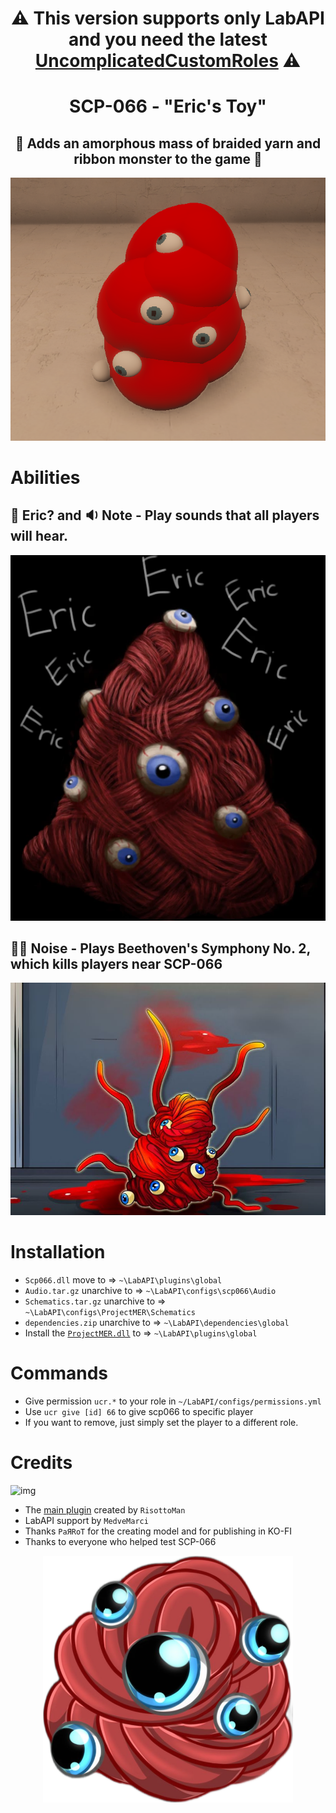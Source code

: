 <h1 align="center">⚠️ This version supports only LabAPI and you need the latest <a href="https://github.com/UncomplicatedCustomServer/UncomplicatedCustomRoles">UncomplicatedCustomRoles</a> ⚠️</h1>
<h1 align="center">SCP-066 - "Eric's Toy"</h1>

<h2 align="center"> 🧣 Adds an amorphous mass of braided yarn and ribbon monster to the game 🧣</h2>
<p align="center">
  <img src="https://github.com/MedveMarci/SCP-066/blob/main/Photos/Main.png" alt="SCP-066 - `Eric's Toy`">
</p>


# Abilities
## 🔔 **Eric?** and 🔉 **Note** - Play sounds that all players will hear.

<p align="center">
  <img src="https://github.com/MedveMarci/SCP-066/blob/main/Photos/Eric.png" alt="SCP-066 - `Abilities`">
</p>

## 🎺🎻 **Noise** - Plays Beethoven's Symphony No. 2, which kills players near SCP-066

<p align="center">
  <img src="https://github.com/MedveMarci/SCP-066/blob/main/Photos/Noise.png" alt="SCP-066 - `Abilities`">
</p>

# Installation
- ``Scp066.dll`` move to => ``~\LabAPI\plugins\global``
- ``Audio.tar.gz`` unarchive to => ``~\LabAPI\configs\scp066\Audio``
- ``Schematics.tar.gz`` unarchive to => ``~\LabAPI\configs\ProjectMER\Schematics``
- ``dependencies.zip`` unarchive to => ``~\LabAPI\dependencies\global``
- Install the [``ProjectMER.dll``](https://github.com/Michal78900/ProjectMER/releases/latest) to => ``~\LabAPI\plugins\global``

# Commands
- Give permission ``ucr.*`` to your role in ``~/LabAPI/configs/permissions.yml``
- Use ``ucr give [id] 66`` to give scp066 to specific player
- If you want to remove, just simply set the player to a different role.

# Credits
 ![img](https://img.shields.io/github/downloads/MedveMarci/SCP-066/total.svg)
- The [main plugin](https://github.com/RisottoMan/SCP-066) created by ``RisottoMan``
- LabAPI support by ``MedveMarci``
- Thanks ``PaЯRoT`` for the creating model and for publishing in KO-FI
- Thanks to everyone who helped test SCP-066
<p align="center">
  <img width="400" src="https://github.com/MedveMarci/SCP-066/blob/main/Photos/Credit.png" alt="Credit">
</p>

